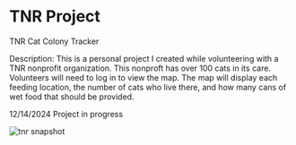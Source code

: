 # TNR Project
 TNR Cat Colony Tracker

 Description: This is a personal project I created while volunteering with a TNR nonprofit organization. This nonproft has over 100 cats in its care.
 Volunteers will need to log in to view the map. The map will display each feeding location, the number of cats who live there, and how many cans of wet 
 food that should be provided.

 12/14/2024 Project in progress

![tnr snapshot](https://github.com/user-attachments/assets/925e07d6-ed8d-4943-b9d8-c763d1f5d6f8)

